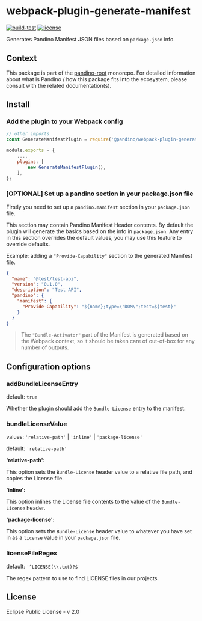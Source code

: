 # webpack-plugin-generate-manifest

[![build-test](https://github.com/BlackBeltTechnology/pandino/actions/workflows/build-test.yml/badge.svg)](https://github.com/BlackBeltTechnology/pandino/actions/workflows/build-test.yml)
[![license](https://img.shields.io/badge/license-EPL%20v2.0-blue.svg)](https://github.com/BlackBeltTechnology/pandino)

Generates Pandino Manifest JSON files based on `package.json` info.

## Context

This package is part of the [pandino-root](https://github.com/BlackBeltTechnology/pandino) monorepo. For detailed
information about what is Pandino / how this package fits into the ecosystem, please consult with the related
documentation(s).

## Install

### Add the plugin to your Webpack config

```javascript
// other imports
const GenerateManifestPlugin = require('@pandino/webpack-plugin-generate-manifest');

module.exports = {
    ...,
    plugins: [
        new GenerateManifestPlugin(),
    ],
};
```

### [OPTIONAL] Set up a pandino section in your package.json file

Firstly you need to set up a `pandino.manifest` section in your `package.json` file.

This section may contain Pandino Manifest Header contents. By default the plugin will generate the basics based on the
info in `package.json`. Any entry in this section overrides the default values, you may use this feature to override
defaults.

Example: adding a `"Provide-Capability"` section to the generated Manifest file.

```json
{
  "name": "@test/test-api",
  "version": "0.1.0",
  "description": "Test API",
  "pandino": {
    "manifest": {
      "Provide-Capability": "${name};type=\"DOM\";test=${test}"
    }
  }
}

```

> The `"Bundle-Activator"` part of the Manifest is generated based on the Webpack context, so it should be taken care of
out-of-box for any number of outputs.

## Configuration options

### addBundleLicenseEntry

default: `true`

Whether the plugin should add the `Bundle-License` entry to the manifest.

### bundleLicenseValue

values: `'relative-path'` | `'inline'` | `'package-license'`

default: `'relative-path'`

**'relative-path':**

This option sets the `Bundle-License` header value to a relative file path, and copies the License file.

**'inline':**

This option inlines the License file contents to the value of the `Bundle-License` header.

**'package-license':**

This option sets the `Bundle-License` header value to whatever you have set in as a `license` value in your
`package.json` file.

### licenseFileRegex

default: `'^LICENSE(\\.txt)?$'`

The regex pattern to use to find LICENSE files in our projects.

## License

Eclipse Public License - v 2.0
